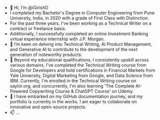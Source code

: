 - 👋 Hi, I’m @iGirishD
- I completed my Bachelor's Degree in Computer Engineering from Pune University, India, in 2020 with a grade of First Class with Distinction. 
- For the past three years, I've been working as a Technical Writer on a contract or freelance basis.
- Additionally, I successfully completed an online Investment Banking virtual experience internship with J.P. Morgan.
- 👀 I’m keen on delving into Technical Writing, AI Product Management, and Generative AI to contribute to the development of the next generation of noteworthy products.
- 🌱 Beyond my educational qualifications, I consistently upskill across various domains. I've completed the Technical Writing course from Google for Developers and hold certifications in Financial Markets from Yale University, Digital Marketing from Google, and Data Science from IBM. Currently, I'm enrolled in the Technical Writing course on saylor.org, and concurrently, I'm also learning 'The Complete AI-Powered Copywriting Course & ChatGPT Course' on Udemy.
- 💞️ I have embarked on my GitHub documentation journey, and my portfolio is currently in the works. I am eager to collaborate on innovative and open-source projects.
- 📫 ...

<!---
iGirishD/iGirishD is a ✨ special ✨ repository because its `README.md` (this file) appears on your GitHub profile.
You can click the Preview link to take a look at your changes.
--->
